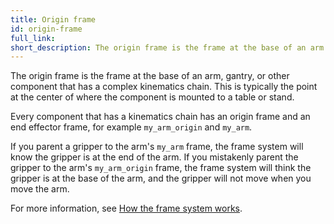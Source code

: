 ```yaml
---
title: Origin frame
id: origin-frame
full_link:
short_description: The origin frame is the frame at the base of an arm or other component that has a complex kinematics chain.
---
```


The origin frame is the frame at the base of an arm, gantry, or other component that has a complex kinematics chain.
This is typically the point at the center of where the component is mounted to a table or stand.

Every component that has a kinematics chain has an origin frame and an end effector frame, for example `my_arm_origin` and `my_arm`.

If you parent a gripper to the arm's `my_arm` frame, the frame system will know the gripper is at the end of the arm.
If you mistakenly parent the gripper to the arm's `my_arm_origin` frame, the frame system will think the gripper is at the base of the arm, and the gripper will not move when you move the arm.

For more information, see [How the frame system works](/operate/reference/services/frame-system/#how-the-frame-system-works/).
